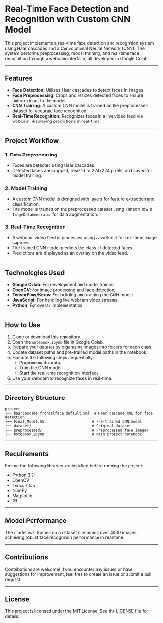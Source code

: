 # Real-Time Face Detection and Recognition with Custom CNN Model

This project implements a real-time face detection and recognition system using Haar cascades and a Convolutional Neural Network (CNN). The system performs preprocessing, model training, and real-time face recognition through a webcam interface, all developed in Google Colab.

---

## Features

- **Face Detection**: Utilizes Haar cascades to detect faces in images.
- **Face Preprocessing**: Crops and resizes detected faces to ensure uniform input to the model.
- **CNN Training**: A custom CNN model is trained on the preprocessed dataset for accurate face recognition.
- **Real-Time Recognition**: Recognizes faces in a live video feed via webcam, displaying predictions in real-time.

---

## Project Workflow

### 1. Data Preprocessing
- Faces are detected using Haar cascades.
- Detected faces are cropped, resized to 224x224 pixels, and saved for model training.

### 2. Model Training
- A custom CNN model is designed with layers for feature extraction and classification.
- The model is trained on the preprocessed dataset using TensorFlow's `ImageDataGenerator` for data augmentation.

### 3. Real-Time Recognition
- A webcam video feed is processed using JavaScript for real-time image capture.
- The trained CNN model predicts the class of detected faces.
- Predictions are displayed as an overlay on the video feed.

---

## Technologies Used

- **Google Colab**: For development and model training.
- **OpenCV**: For image processing and face detection.
- **TensorFlow/Keras**: For building and training the CNN model.
- **JavaScript**: For handling live webcam video streams.
- **Python**: For overall implementation.

---

## How to Use

1. Clone or download this repository.
2. Open the `notebook.ipynb` file in Google Colab.
3. Prepare your dataset by organizing images into folders for each class.
4. Update dataset paths and pre-trained model paths in the notebook.
5. Execute the following steps sequentially:
   - Preprocess the data.
   - Train the CNN model.
   - Start the real-time recognition interface.
6. Use your webcam to recognize faces in real-time.

---

## Directory Structure

```
project
├── haarcascade_frontalface_default.xml  # Haar cascade XML for face detection
├── Final_Model.h5                      # Pre-trained CNN model
├── dataset/                            # Original dataset
├── preprocessed/                       # Preprocessed face images
├── notebook.ipynb                      # Main project notebook
```

---

## Requirements

Ensure the following libraries are installed before running the project:

- Python 3.7+
- OpenCV
- TensorFlow
- NumPy
- Matplotlib
- PIL

---

## Model Performance

The model was trained on a dataset containing over 4000 images, achieving robust face recognition performance in real-time.

---

## Contributions

Contributions are welcome! If you encounter any issues or have suggestions for improvement, feel free to create an issue or submit a pull request.

---

## License

This project is licensed under the MIT License. See the [LICENSE](LICENSE) file for details.

